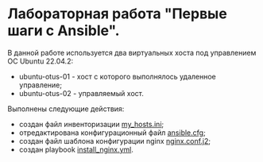 # Лабораторная работа "Первые шаги с Ansible".

В данной работе используется два виртуальных хоста под управлением ОС Ubuntu 22.04.2:
- ubuntu-otus-01 - хост с которого выполнялось удаленное управление;
- ubuntu-otus-02 - управляемый хост.


Выполнены следующие действия:
- cоздан файл инвенторизации [my_hosts.ini](config/my_hosts.ini);
- отредактирована конфигурационный файл [ansible.cfg](config/ansible.cfg);
- создан файл шаблона конфигурации nginx [nginx.conf.j2](config/temlates/nginx.conf.j2);
- создан playbook [install_nginx.yml](config/install_nginx.yml).

